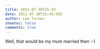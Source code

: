 ```yaml
---
title: 2011-07-30T15-43
date: 2011-07-30T15:43:59Z
author: Lee Turner
showtoc: false
comments: true
---
```


Well, that would be my mum married then :-)


